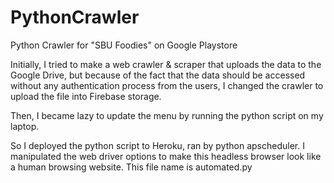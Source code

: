 # PythonCrawler
Python Crawler for "SBU Foodies" on Google Playstore 

Initially, I tried to make a web crawler & scraper that uploads the data to the Google Drive, but because of the fact that the data should be accessed without any authentication process from the users, I changed the crawler to upload the file into Firebase storage.

Then, I became lazy to update the menu by running the python script on my laptop.

So I deployed the python script to Heroku, ran by python apscheduler. I manipulated the web driver options to make this headless browser look like a human browsing website. This file name is automated.py

